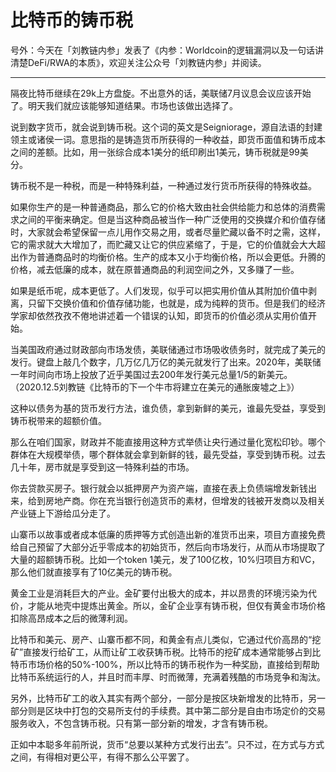 # 比特币的铸币税

号外：今天在「刘教链内参」发表了《内参：Worldcoin的逻辑漏洞以及一句话讲清楚DeFi/RWA的本质》，欢迎关注公众号「刘教链内参」并阅读。

---

隔夜比特币继续在29k上方盘旋。不出意外的话，美联储7月议息会议应该开始了。明天我们就应该能够知道结果。市场也该做出选择了。

说到数字货币，就会说到铸币税。这个词的英文是Seigniorage，源自法语的封建领主或诸侯一词。意思指的是铸造货币所获得的一种收益，即货币面值和铸币成本之间的差额。比如，用一张综合成本1美分的纸印刷出1美元，铸币税就是99美分。

铸币税不是一种税，而是一种特殊利益，一种通过发行货币所获得的特殊收益。

如果你生产的是一种普通商品，那么它的价格大致由社会供给能力和总体的消费需求之间的平衡来确定。但是当这种商品被当作一种广泛使用的交换媒介和价值存储时，大家就会希望保留一点儿用作交易之用，或者尽量贮藏以备不时之需，这样，它的需求就大大增加了，而贮藏又让它的供应紧缩了，于是，它的价值就会大大超出作为普通商品时的均衡价格。生产的成本又小于均衡价格，所以会更低。升腾的价格，减去低廉的成本，就在原普通商品的利润空间之外，又多赚了一些。

如果是纸币呢，成本更低了。人们发现，似乎可以把实用价值从其附加价值中剥离，只留下交换价值和价值存储功能，也就是，成为纯粹的货币。但是我们的经济学家却依然孜孜不倦地讲述着一个错误的认知，即货币的价值必须从实用价值开始。

当美国政府通过财政部向市场发债，美联储通过市场吸收债务时，就完成了美元的发行。键盘上敲几个数字，几万亿几万亿的美元就发行了出来。2020年，美联储一年时间向市场上投放了近乎美国过去200年发行美元总量1/5的新美元。（2020.12.5刘教链《比特币的下一个牛市将建立在美元的通胀废墟之上》）

这种以债务为基的货币发行方法，谁负债，拿到新鲜的美元，谁最先受益，享受到铸币税带来的超额价值。

那么在咱们国家，财政并不能直接用这种方式举债让央行通过量化宽松印钞。哪个群体在大规模举债，哪个群体就会拿到新鲜的钱，最先受益，享受到铸币税。过去几十年，房市就是享受到这一特殊利益的市场。

你去贷款买房子。银行就会以抵押房产为资产端，直接在表上负债端增发新钱出来，给到房地产商。你在充当银行创造货币的素材，但增发的钱被开发商以及相关产业链上下游给瓜分走了。

山寨币以故事或者成本低廉的质押等方式创造出新的准货币出来，项目方直接免费给自己预留了大部分近乎零成本的初始货币，然后向市场发行，从而从市场提取了大量的超额铸币税。比如一个token 1美元，发了100亿枚，10%归项目方和VC，那么他们就直接享有了10亿美元的铸币税。

黄金工业是消耗巨大的产业。金矿要付出极大的成本，并以昂贵的环境污染为代价，才能从地壳中提炼出黄金。所以，金矿企业享有铸币税，但仅有黄金市场价格扣除高昂成本之后的微薄利润。

比特币和美元、房产、山寨币都不同，和黄金有点儿类似，它通过代价高昂的“挖矿”直接发行给矿工，从而让矿工收获铸币税。比特币的挖矿成本通常能够占到比特币市场价格的50%-100%，所以比特币的铸币税作为一种奖励，直接给到帮助比特币系统运行的人，并且时而丰厚、时而微薄，充满着残酷的市场竞争和淘汰。

另外，比特币矿工的收入其实有两个部分，一部分是按区块新增发的比特币，另一部分则是区块中打包的交易所支付的手续费。其中第二部分是自由市场定价的交易服务收入，不包含铸币税。只有第一部分新的增发，才含有铸币税。

正如中本聪多年前所说，货币“总要以某种方式发行出去”。只不过，在方式与方式之间，有得相对更公平，有得不那么公平罢了。

